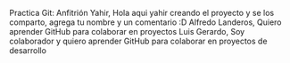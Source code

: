 Practica Git:
Anfitrión Yahir, Hola aqui yahir creando el proyecto y se los comparto, agrega tu nombre y un comentario :D
Alfredo Landeros, Quiero aprender GitHub para colaborar en proyectos
Luis Gerardo, Soy colaborador y quiero aprender GitHub para colaborar en proyectos de desarrollo